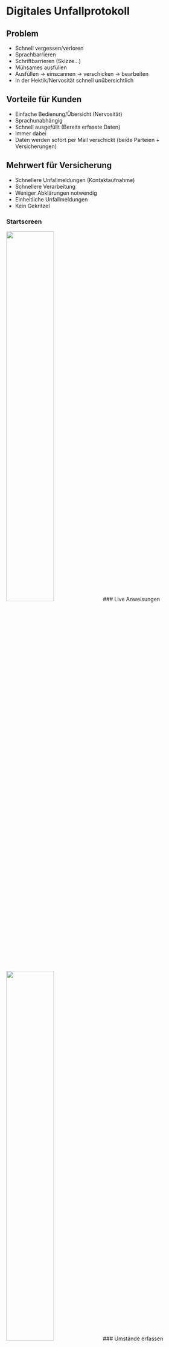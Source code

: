 # Digitales Unfallprotokoll

## Problem
- Schnell vergessen/verloren
- Sprachbarrieren
- Schriftbarrieren (Skizze…)
- Mühsames ausfüllen
- Ausfüllen -> einscannen -> verschicken -> bearbeiten
- In der Hektik/Nervosität schnell unübersichtlich



## Vorteile für Kunden

- Einfache Bedienung/Übersicht (Nervosität)
- Sprachunabhängig
- Schnell ausgefüllt (Bereits erfasste Daten)
- Immer dabei
- Daten werden sofort per Mail verschickt (beide Parteien + Versicherungen)

## Mehrwert für Versicherung

- Schnellere Unfallmeldungen (Kontaktaufnahme)
- Schnellere Verarbeitung
- Weniger Abklärungen notwendig
- Einheitliche Unfallmeldungen
- Kein Gekritzel



### Startscreen
<img src="https://github.com/AdrianKrebs/elektronisches-unfallprotokoll/blob/master/screenshot.jpg" width="50%" height="50%">
### Live Anweisungen
<img src="https://github.com/AdrianKrebs/elektronisches-unfallprotokoll/blob/master/Screenshot_20170614-125036.png" width="50%" height="50%">
### Umstände erfassen
<img src="https://github.com/AdrianKrebs/elektronisches-unfallprotokoll/blob/master/Screenshot_20170614-125239.png" width="50%" height="50%">
### Schadenskizze
<img src="https://github.com/AdrianKrebs/elektronisches-unfallprotokoll/blob/master/Screenshot_20170614-125414.png" width="50%" height="50%">
<img src="https://github.com/AdrianKrebs/elektronisches-unfallprotokoll/blob/master/Screenshot_20170614-125406.png" width="50%" height="50%">
### Unterschrift
<img src="https://github.com/AdrianKrebs/elektronisches-unfallprotokoll/blob/master/screenshot3.jpg" width="50%" height="50%">

Weitere Features:
- Standort und Uhrzeit des Unfalls
- Bilder der Unfallstelle
- Zeugenerfassung

## Fantastic UI libs
* https://design.google.com/icons/#ic_assignment_ind -> icons for menu
* https://github.com/wasabeef/awesome-android-ui
* https://github.com/tekinarslan/AndroidMaterialDesignToolbar
* https://github.com/PaNaVTEC/DrawableView -> for signing



# Release Notes
# bluemoon App

[![Build Status](https://travis-ci.org/AndroidBootstrap/org-mobi-bluemoon.svg?branch=master)](https://travis-ci.org/AndroidBootstrap/org-mobi-bluemoon)

This repository contains the source code for the [bluemoon](http://www.androidbootstrap.com/)
Android app available from [Google Play](https://play.google.com/store/apps/details?id=org.mobi.bluemoon).

Please see the [issues](https://github.org.mobi.bluemoon/org-mobi-bluemoon/issues) section
to report any bugs or feature requests and to see the list of known issues.

Have a questions about bluemoon? Ask away on the [org-mobi-bluemoon discussion forum](https://groups.google.com/forum/#!forum/org-mobi-bluemoon).


## HOW TO
Learn how to develop with IntelliJ and Gradle.

## Authentication
Log into this demo app with the following credentials:

user: demo@androidbootstrap.com

password: android

## License

* [Apache Version 2.0](http://www.apache.org/licenses/LICENSE-2.0.html)

Licensed under the Apache License, Version 2.0 (the "License");
you may not use this file except in compliance with the License.
You may obtain a copy of the License at

 http://www.apache.org/licenses/LICENSE-2.0

Unless required by applicable law or agreed to in writing, software
distributed under the License is distributed on an "AS IS" BASIS,
WITHOUT WARRANTIES OR CONDITIONS OF ANY KIND, either express or implied.
See the License for the specific language governing permissions and
limitations under the License.


## Building

The build requires [Gradle](http://www.gradle.org/downloads)
v1.10+ and the [Android SDK](http://developer.android.com/sdk/index.html)
to be installed in your development environment. In addition you'll need to set
the `ANDROID_HOME` environment variable to the location of your SDK:

    export ANDROID_HOME=/path/to/your/android-sdk


## Contributing

Please fork this repository and contribute back using

Any contributions, large or small, major features, bug fixes, additional
language translations, unit/integration tests are welcomed and appreciated
but will be thoroughly reviewed and discussed.

I hope this helps you in building your next android app.
